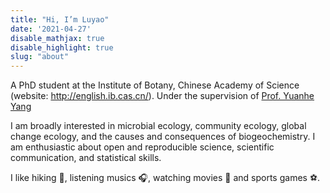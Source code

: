 ```yaml
---
title: "Hi, I’m Luyao"
date: '2021-04-27'
disable_mathjax: true
disable_highlight: true
slug: "about"
---
```


A PhD student  at the Institute of Botany, Chinese Academy of Science (website: http://english.ib.cas.cn/). Under the supervision of [Prof. Yuanhe Yang](http://sourcedb.ib.cas.cn/cn/expert/201303/t20130312_3790456.html/)

I am broadly interested in microbial ecology, community ecology, global change ecology, and the causes and consequences of biogeochemistry. I am enthusiastic about open and reproducible science, scientific communication, and statistical skills.

I like hiking :walking:, listening musics :headphones:, watching movies :movie_camera: and sports games :soccer:.

